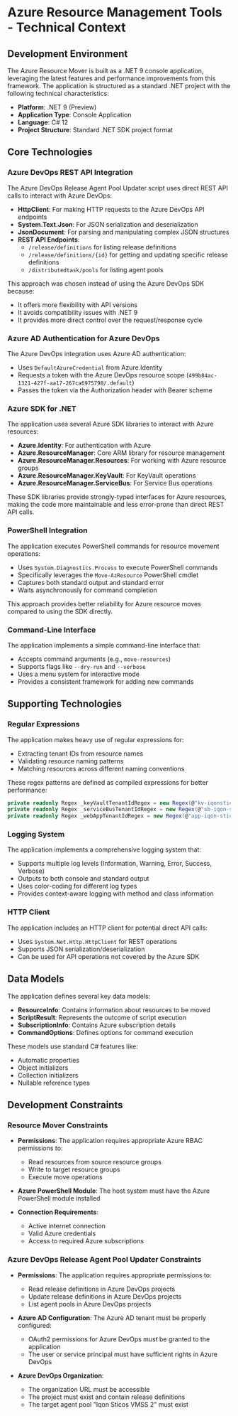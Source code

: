 # Azure Resource Management Tools - Technical Context

## Development Environment

The Azure Resource Mover is built as a .NET 9 console application, leveraging the latest features and performance improvements from this framework. The application is structured as a standard .NET project with the following technical characteristics:

- **Platform**: .NET 9 (Preview)
- **Application Type**: Console Application
- **Language**: C# 12
- **Project Structure**: Standard .NET SDK project format

## Core Technologies

### Azure DevOps REST API Integration

The Azure DevOps Release Agent Pool Updater script uses direct REST API calls to interact with Azure DevOps:

- **HttpClient**: For making HTTP requests to the Azure DevOps API endpoints
- **System.Text.Json**: For JSON serialization and deserialization
- **JsonDocument**: For parsing and manipulating complex JSON structures
- **REST API Endpoints**:
  - `/release/definitions` for listing release definitions
  - `/release/definitions/{id}` for getting and updating specific release definitions
  - `/distributedtask/pools` for listing agent pools

This approach was chosen instead of using the Azure DevOps SDK because:
- It offers more flexibility with API versions
- It avoids compatibility issues with .NET 9
- It provides more direct control over the request/response cycle

### Azure AD Authentication for Azure DevOps

The Azure DevOps integration uses Azure AD authentication:

- Uses `DefaultAzureCredential` from Azure.Identity
- Requests a token with the Azure DevOps resource scope (`499b84ac-1321-427f-aa17-267ca6975798/.default`)
- Passes the token via the Authorization header with Bearer scheme

### Azure SDK for .NET

The application uses several Azure SDK libraries to interact with Azure resources:

- **Azure.Identity**: For authentication with Azure
- **Azure.ResourceManager**: Core ARM library for resource management
- **Azure.ResourceManager.Resources**: For working with Azure resource groups
- **Azure.ResourceManager.KeyVault**: For KeyVault operations
- **Azure.ResourceManager.ServiceBus**: For Service Bus operations

These SDK libraries provide strongly-typed interfaces for Azure resources, making the code more maintainable and less error-prone than direct REST API calls.

### PowerShell Integration

The application executes PowerShell commands for resource movement operations:

- Uses `System.Diagnostics.Process` to execute PowerShell commands
- Specifically leverages the `Move-AzResource` PowerShell cmdlet
- Captures both standard output and standard error
- Waits asynchronously for command completion

This approach provides better reliability for Azure resource moves compared to using the SDK directly.

### Command-Line Interface

The application implements a simple command-line interface that:

- Accepts command arguments (e.g., `move-resources`)
- Supports flags like `--dry-run` and `--verbose`
- Uses a menu system for interactive mode
- Provides a consistent framework for adding new commands

## Supporting Technologies

### Regular Expressions

The application makes heavy use of regular expressions for:

- Extracting tenant IDs from resource names
- Validating resource naming patterns
- Matching resources across different naming conventions

These regex patterns are defined as compiled expressions for better performance:

```csharp
private readonly Regex _keyVaultTenantIdRegex = new Regex(@"kv-iqonsticos(\d+)$", RegexOptions.Compiled | RegexOptions.IgnoreCase);
private readonly Regex _serviceBusTenantIdRegex = new Regex(@"sb-iqon-sticos-?(\d+)$", RegexOptions.Compiled | RegexOptions.IgnoreCase);
private readonly Regex _webAppTenantIdRegex = new Regex(@"app-iqon-sticos-?(\d+)$", RegexOptions.Compiled | RegexOptions.IgnoreCase);
```

### Logging System

The application implements a comprehensive logging system that:

- Supports multiple log levels (Information, Warning, Error, Success, Verbose)
- Outputs to both console and standard output
- Uses color-coding for different log types
- Provides context-aware logging with method and class information

### HTTP Client

The application includes an HTTP client for potential direct API calls:

- Uses `System.Net.Http.HttpClient` for REST operations
- Supports JSON serialization/deserialization
- Can be used for API operations not covered by the Azure SDK

## Data Models

The application defines several key data models:

- **ResourceInfo**: Contains information about resources to be moved
- **ScriptResult**: Represents the outcome of script execution
- **SubscriptionInfo**: Contains Azure subscription details
- **CommandOptions**: Defines options for command execution

These models use standard C# features like:

- Automatic properties
- Object initializers
- Collection initializers
- Nullable reference types

## Development Constraints

### Resource Mover Constraints

- **Permissions**: The application requires appropriate Azure RBAC permissions to:
  - Read resources from source resource groups
  - Write to target resource groups
  - Execute move operations

- **Azure PowerShell Module**: The host system must have the Azure PowerShell module installed

- **Connection Requirements**: 
  - Active internet connection
  - Valid Azure credentials
  - Access to required Azure subscriptions

### Azure DevOps Release Agent Pool Updater Constraints

- **Permissions**: The application requires appropriate permissions to:
  - Read release definitions in Azure DevOps projects
  - Update release definitions in Azure DevOps projects
  - List agent pools in Azure DevOps projects

- **Azure AD Configuration**: The Azure AD tenant must be properly configured:
  - OAuth2 permissions for Azure DevOps must be granted to the application
  - The user or service principal must have sufficient rights in Azure DevOps

- **Azure DevOps Organization**: 
  - The organization URL must be accessible
  - The project must exist and contain release definitions
  - The target agent pool "Iqon Sticos VMSS 2" must exist
